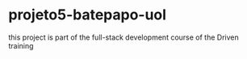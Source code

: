 # projeto5-batepapo-uol
this project is part of the full-stack development course of the Driven training
